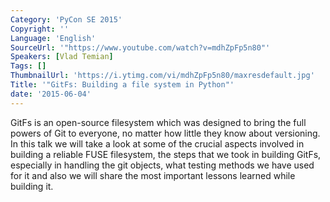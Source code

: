 ```yaml
---
Category: 'PyCon SE 2015'
Copyright: ''
Language: 'English'
SourceUrl: '"https://www.youtube.com/watch?v=mdhZpFp5n80"'
Speakers: [Vlad Temian]
Tags: []
ThumbnailUrl: 'https://i.ytimg.com/vi/mdhZpFp5n80/maxresdefault.jpg'
Title: '"GitFs: Building a file system in Python"'
date: '2015-06-04'
---
```

GitFs is an open-source filesystem which was designed to bring the full powers of Git to everyone, no matter how little they know about versioning. In this talk we will take a look at some of the crucial aspects involved in building a reliable FUSE filesystem, the steps that we took in building GitFs, especially in handling the git objects, what testing methods we have used for it and also we will share the most important lessons learned while building it.